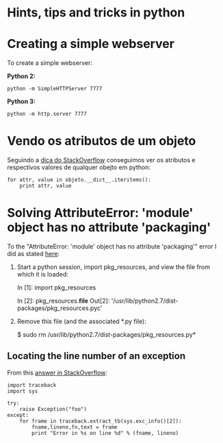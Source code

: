 # Hints, tips and tricks in python

# Creating a simple webserver

To create a simple webserver:

**Python 2:**

    python -m SimpleHTTPServer 7777

**Python 3:**

    python -m http.server 7777

# Vendo os atributos de um objeto

Seguindo a [dica do StackOverflow](http://stackoverflow.com/questions/25150955/python-iterating-through-object-attributes) conseguimos ver os atributos e respectivos valores de qualquer obejto em python:

    for attr, value in objeto.__dict__.iteritems():
        print attr, value

# Solving AttributeError: 'module' object has no attribute 'packaging'

To the "AttributeError: 'module' object has no attribute 'packaging'" error I did as stated [here](http://stackoverflow.com/questions/28967785/attribute-error-installing-with-pip/30310206#30310206):

1. Start a python session, import pkg_resources, and view the file from which it is loaded:

    In [1]: import pkg_resources

    In [2]: pkg_resources.__file__
    Out[2]: '/usr/lib/python2.7/dist-packages/pkg_resources.pyc'

2. Remove this file (and the associated *.py file):

    $ sudo rm /usr/lib/python2.7/dist-packages/pkg_resources.py*

## Locating the line number of an exception

From this [answer in StackOverflow](http://stackoverflow.com/questions/6961750/locating-the-line-number-where-an-exception-occurs-in-python-code#answer-6961861):

```
import traceback
import sys

try:
    raise Exception("foo")
except:
    for frame in traceback.extract_tb(sys.exc_info()[2]):
        fname,lineno,fn,text = frame
        print "Error in %s on line %d" % (fname, lineno)
```
